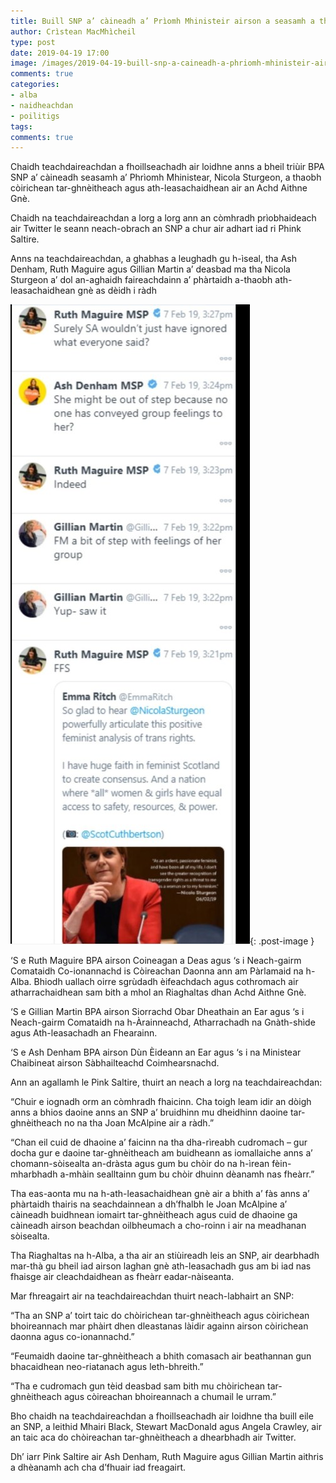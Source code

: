 ```yaml
---
title: Buill SNP a’ càineadh a’ Prìomh Mhinisteir airson a seasamh a thaobh còirichean tar-ghnèitheach
author: Crìstean MacMhìcheil
type: post
date: 2019-04-19 17:00
image: /images/2019-04-19-buill-snp-a-caineadh-a-phriomh-mhinisteir-airson-a-seasamh-a-thaobh-còirichean-tar-ghnèitheach.jpg
comments: true
categories:
- alba
- naidheachdan
- poilitigs
tags:
comments: true
---
```


Chaidh teachdaireachdan a fhoillseachadh air loidhne anns a bheil triùir BPA SNP a’ càineadh seasamh a’ Phrìomh Mhinistear, Nicola Sturgeon, a thaobh  còirichean tar-ghnèitheach  agus ath-leasachaidhean air an Achd Aithne Gnè.

<!--more-->

Chaidh na teachdaireachdan a lorg a lorg ann an còmhradh prìobhaideach air Twitter le seann neach-obrach an SNP a chur air adhart iad ri Phink Saltire.

Anns na teachdaireachdan, a ghabhas a leughadh gu h-ìseal, tha Ash Denham, Ruth Maguire agus Gillian Martin a’ deasbad ma tha Nicola Sturgeon a’ dol an-aghaidh faireachdainn a’ phàrtaidh a-thaobh ath-leasachaidhean gnè as dèidh i ràdh

![](/images/2019-04-19-buill-snp-a-caineadh-a-phriomh-mhinisteir-airson-a-seasamh-a-thaobh-còirichean-tar-ghnèitheach-02.jpg){: .post-image }

‘S e Ruth Maguire BPA airson Coineagan a Deas agus ‘s i Neach-gairm Comataidh Co-ionannachd is Còireachan Daonna ann am Pàrlamaid na h-Alba. Bhiodh uallach oirre sgrùdadh èifeachdach agus cothromach air atharrachaidhean sam bith a mhol an Riaghaltas dhan Achd Aithne Gnè.

‘S e Gillian Martin BPA airson Siorrachd Obar Dheathain an Ear agus ‘s i Neach-gairm Comataidh na h-Àrainneachd, Atharrachadh na Gnàth-shìde agus Ath-leasachadh an Fhearainn.

‘S e Ash Denham BPA airson Dùn Èideann an Ear agus ‘s i na Ministear Chaibineat airson Sàbhailteachd Coimhearsnachd.

Ann an agallamh le Pink Saltire, thuirt an neach a lorg na teachdaireachdan:

“Chuir e iognadh orm an còmhradh fhaicinn. Cha toigh leam idir an dòigh anns a bhios daoine anns an SNP a’ bruidhinn mu dheidhinn daoine tar-ghnèitheach no na tha Joan McAlpine air a ràdh.”

“Chan eil cuid de dhaoine a’ faicinn na tha dha-rìreabh cudromach – gur docha gur e daoine tar-ghnèitheach am buidheann as iomallaiche anns a’ chomann-sòisealta an-dràsta agus gum bu chòir do na h-ìrean fèin-mharbhadh a-mhàin sealltainn gum bu chòir dhuinn dèanamh nas fheàrr.”

Tha eas-aonta mu na h-ath-leasachaidhean gnè air a bhith a’ fàs anns a’ phàrtaidh thairis na seachdainnean a dh’fhalbh le Joan McAlpine a’ càineadh buidhnean iomairt tar-ghnèitheach agus cuid de dhaoine ga càineadh airson beachdan oilbheumach a cho-roinn i air na meadhanan sòisealta.

Tha Riaghaltas na h-Alba, a tha air an stiùireadh leis an SNP, air dearbhadh mar-thà gu bheil iad airson laghan gnè ath-leasachadh gus am bi iad nas fhaisge air cleachdaidhean as fheàrr eadar-nàiseanta.

Mar fhreagairt air na teachdaireachdan thuirt neach-labhairt an SNP:

“Tha an SNP a’ toirt taic do chòirichean tar-ghnèitheach agus còirichean bhoireannach mar phàirt dhen dleastanas làidir againn airson còirichean daonna agus co-ionannachd.”

“Feumaidh daoine tar-ghnèitheach a bhith comasach air beathannan gun bhacaidhean neo-riatanach agus leth-bhreith.”

“Tha e cudromach gun tèid deasbad sam bith mu chòirichean tar-ghnèitheach agus còireachan bhoireannach a chumail le urram.”

Bho chaidh  na teachdaireachdan a fhoillseachadh air loidhne tha buill eile an SNP, a leithid Mhairi Black, Stewart MacDonald agus Angela Crawley, air an taic aca do chòireachan tar-ghnèitheach a dhearbhadh air Twitter.

Dh’ iarr Pink Saltire air Ash Denham, Ruth Maguire agus Gillian Martin aithris a dhèanamh ach cha d’fhuair iad freagairt.
